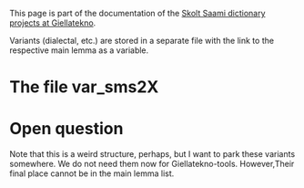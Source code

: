 This page is part of the documentation of the [Skolt Saami dictionary projects at Giellatekno](../SkoltSaami2X.html).




Variants  (dialectal, etc.) are stored in a separate file with the link to the respective main lemma as a variable.




# The file var_sms2X




# Open question


Note that this is a weird structure, perhaps, but I want to park these variants somewhere. We do not need them now for Giellatekno-tools. However,Their final place cannot be in the main lemma list.


